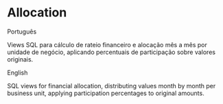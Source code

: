 # Allocation
Português

Views SQL para cálculo de rateio financeiro e alocação mês a mês por unidade de negócio, aplicando percentuais de participação sobre valores originais.


English

SQL views for financial allocation, distributing values month by month per business unit, applying participation percentages to original amounts.
